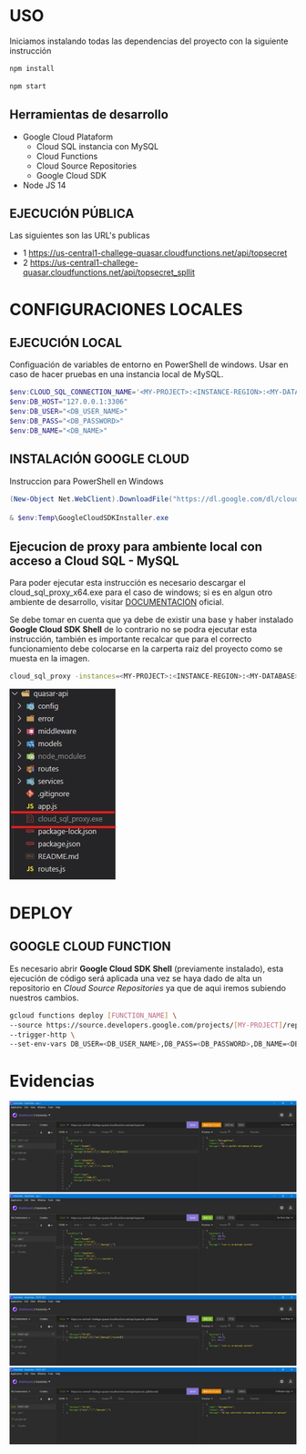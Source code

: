 # USO

Iniciamos instalando todas las dependencias del proyecto con la siguiente instrucción
 ```sh
npm install
 ```
 
  ```sh
npm start
 ```


## Herramientas de desarrollo

 - Google Cloud Plataform
   - Cloud SQL instancia con MySQL
   - Cloud Functions
   - Cloud Source Repositories
   - Google Cloud SDK
 - Node JS 14 



## EJECUCIÓN PÚBLICA

Las siguientes son las URL's publicas
- 1 https://us-central1-challege-quasar.cloudfunctions.net/api/topsecret 
- 2 https://us-central1-challege-quasar.cloudfunctions.net/api/topsecret_spllit 
   

# CONFIGURACIONES LOCALES

## EJECUCIÓN LOCAL

Configuación de variables de entorno en PowerShell de windows.
Usar en caso de hacer pruebas en una instancia local de MySQL.
```powershell
$env:CLOUD_SQL_CONNECTION_NAME='<MY-PROJECT>:<INSTANCE-REGION>:<MY-DATABASE>'
$env:DB_HOST="127.0.0.1:3306"
$env:DB_USER="<DB_USER_NAME>"
$env:DB_PASS="<DB_PASSWORD>"
$env:DB_NAME="<DB_NAME>"
```


## INSTALACIÓN GOOGLE CLOUD

Instruccion para PowerShell en Windows
```powershell
(New-Object Net.WebClient).DownloadFile("https://dl.google.com/dl/cloudsdk/channels/rapid/GoogleCloudSDKInstaller.exe", "$env:Temp\GoogleCloudSDKInstaller.exe")

& $env:Temp\GoogleCloudSDKInstaller.exe
```
## Ejecucion de proxy para ambiente local con acceso a Cloud SQL - MySQL 

Para poder ejecutar esta instrucción es necesario descargar el cloud_sql_proxy_x64.exe para el caso de windows; si es en algun otro ambiente de desarrollo, visitar [DOCUMENTACION] oficial.

Se debe tomar en cuenta que ya debe de existir una base y haber instalado **Google Cloud SDK Shell** de lo contrario no se podra ejecutar esta instrucción, también es importante recalcar que para el correcto funcionamiento debe colocarse en la carperta raiz del proyecto como se muesta en la imagen.

```sh
cloud_sql_proxy -instances=<MY-PROJECT>:<INSTANCE-REGION>:<MY-DATABASE>=tcp:3306
```
![Screenshot](https://github.com/IsaacLopezVidal/qusar-api/blob/master/docs/cloud_sql_proxy.jpg)

 # DEPLOY
 ## GOOGLE CLOUD FUNCTION 
 Es necesario abrir **Google Cloud SDK Shell** (previamente instalado), esta ejecución de código será aplicada una vez se haya dado de alta un repositorio en *Cloud Source Repositories* ya que de aqui iremos subiendo nuestros cambios.
 ```sh
 gcloud functions deploy [FUNCTION_NAME] \
 --source https://source.developers.google.com/projects/[MY-PROJECT]/repos/[REPOSITORY_ID]/moveable-aliases/master/paths/[SOURCE] \
 --trigger-http \
 --set-env-vars DB_USER=<DB_USER_NAME>,DB_PASS=<DB_PASSWORD>,DB_NAME=<DB_NAME>,CLOUD_SQL_CONNECTION_NAME=<MY-PROJECT>:<INSTANCE-REGION>:<MY-DATABASE>;
 ```


# Evidencias

![Screenshot](https://github.com/IsaacLopezVidal/qusar-api/blob/master/docs/POST_NO.jpg)
![Screenshot](https://github.com/IsaacLopezVidal/qusar-api/blob/master/docs/POST.jpg)
![Screenshot](https://github.com/IsaacLopezVidal/qusar-api/blob/master/docs/POST_GET_OK.jpg)
![Screenshot](https://github.com/IsaacLopezVidal/qusar-api/blob/master/docs/POST_GET.jpg)


[//]: # (These are reference links used in the body of this note and get stripped out when the markdown processor does its job. There is no need to format nicely because it shouldn't be seen. Thanks SO - http://stackoverflow.com/questions/4823468/store-comments-in-markdown-syntax)

[DOCUMENTACION]: <https://cloud.google.com/sql/docs/mysql/connect-admin-proxy>
